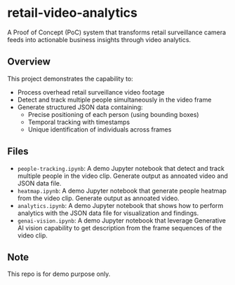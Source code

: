 # retail-video-analytics
A Proof of Concept (PoC) system that transforms retail surveillance camera feeds into actionable business insights through video analytics.

## Overview
This project demonstrates the capability to:
- Process overhead retail surveillance video footage
- Detect and track multiple people simultaneously in the video frame
- Generate structured JSON data containing:
  - Precise positioning of each person (using bounding boxes)
  - Temporal tracking with timestamps
  - Unique identification of individuals across frames

## Files
- `people-tracking.ipynb`: A demo Jupyter notebook that detect and track multiple people in the video clip. Generate output as annoated video and JSON data file.
- `heatmap.ipynb`: A demo Jupyter notebook that generate people heatmap from the video clip. Generate output as annoated video.
- `analytics.ipynb`: A demo Jupyter notebook that shows how to perform analytics with the JSON data file for visualization and findings.
- `genai-vision.ipynb`: A demo Jupyter notebook that leverage Generative AI vision capability to get description from the frame sequences of the video clip.

## Note
This repo is for demo purpose only. 
